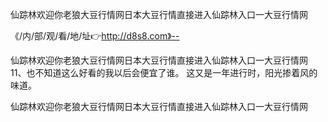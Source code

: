 仙踪林欢迎你老狼大豆行情网日本大豆行情直接进入仙踪林入口一大豆行情网

《/内/部/观/看/地/址👉http://d8s8.com》--

仙踪林欢迎你老狼大豆行情网日本大豆行情直接进入仙踪林入口一大豆行情网	11、也不知道这么好看的我以后会便宜了谁。
这又是一年进行时，阳光掺着风的味道。





仙踪林欢迎你老狼大豆行情网日本大豆行情直接进入仙踪林入口一大豆行情网
